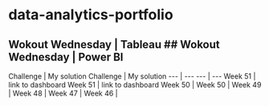 # data-analytics-portfolio

## Wokout Wednesday | Tableau               ## Wokout Wednesday | Power BI
Challenge | My solution                      Challenge | My solution
--- | ---                                    --- | ---
Week 51 | link to dashboard                  Week 51 | link to dashboard 
Week 50 |                                    Week 50  |
Week 49 |
Week 48 |
Week 47 |
Week 46 |    
